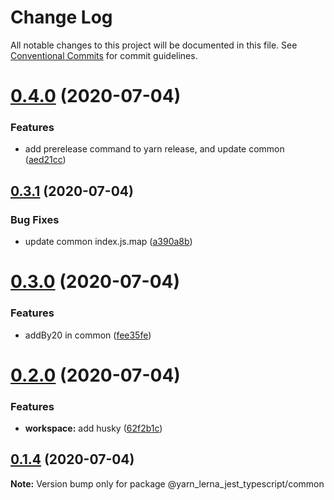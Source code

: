 # Change Log

All notable changes to this project will be documented in this file.
See [Conventional Commits](https://conventionalcommits.org) for commit guidelines.

# [0.4.0](https://github.com/SeyyedKhandon/yarn_lerna_jest_typescript/compare/@yarn_lerna_jest_typescript/common@0.3.1...@yarn_lerna_jest_typescript/common@0.4.0) (2020-07-04)


### Features

* add prerelease command to yarn release, and update common ([aed21cc](https://github.com/SeyyedKhandon/yarn_lerna_jest_typescript/commit/aed21ccc8880d3bddf4530defda72e064a897b63))





## [0.3.1](https://github.com/SeyyedKhandon/yarn_lerna_jest_typescript/compare/@yarn_lerna_jest_typescript/common@0.3.0...@yarn_lerna_jest_typescript/common@0.3.1) (2020-07-04)


### Bug Fixes

* update common index.js.map ([a390a8b](https://github.com/SeyyedKhandon/yarn_lerna_jest_typescript/commit/a390a8b3cc7ad5c68ca2e1d6c19fadc148756d38))





# [0.3.0](https://github.com/SeyyedKhandon/yarn_lerna_jest_typescript/compare/@yarn_lerna_jest_typescript/common@0.2.5...@yarn_lerna_jest_typescript/common@0.3.0) (2020-07-04)


### Features

* addBy20 in common ([fee35fe](https://github.com/SeyyedKhandon/yarn_lerna_jest_typescript/commit/fee35fe152598cbaeb9d4a22f932e57a1f3bf7a2))






# [0.2.0](https://github.com/SeyyedKhandon/yarn_lerna_jest_typescript/compare/@yarn_lerna_jest_typescript/common@0.1.4...@yarn_lerna_jest_typescript/common@0.2.0) (2020-07-04)

### Features

- **workspace:** add husky ([62f2b1c](https://github.com/SeyyedKhandon/yarn_lerna_jest_typescript/commit/62f2b1cc42680adbba7986603af48192bb991789))

## [0.1.4](https://github.com/SeyyedKhandon/yarn_lerna_jest_typescript/compare/@yarn_lerna_jest_typescript/common@0.1.3...@yarn_lerna_jest_typescript/common@0.1.4) (2020-07-04)

**Note:** Version bump only for package @yarn_lerna_jest_typescript/common
